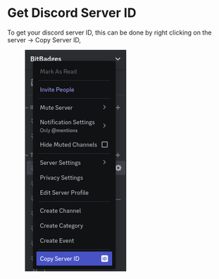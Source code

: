 # Get Discord Server ID

To get your discord server ID, this can be done by right clicking on the  server -> Copy Server ID,

<figure><img src="../../../../.gitbook/assets/image (60) (1).png" alt=""><figcaption></figcaption></figure>

